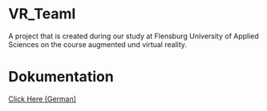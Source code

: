 # VR_TeamI

A project that is created during our study at Flensburg University of Applied Sciences on the course augmented und virtual reality.

# Dokumentation

<a href="https://drive.google.com/file/d/1eUWqZ1onA5YnOcr72XasXohGoDjWbX5Y/view?usp=sharing">Click Here (German)</a>
